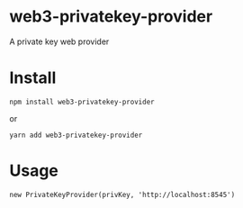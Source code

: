 # web3-privatekey-provider
A private key web provider

# Install

`npm install web3-privatekey-provider`

or 

`yarn add web3-privatekey-provider`

Usage
===

```
new PrivateKeyProvider(privKey, 'http://localhost:8545')
```
